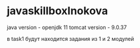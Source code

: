# javaskillboxInokova

java version - openjdk 11
tomcat version - 9.0.37

в task1 будут находится задания из 1 и 2 модулей
